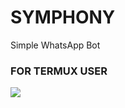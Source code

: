 # SYMPHONY
Simple WhatsApp Bot

### FOR TERMUX USER


<img src="https://1.bp.blogspot.com/-4fyyMYSEVhI/YDMsGgXhqoI/AAAAAAAAAPo/ift0JFgVF_0q9FdT4iz61qEfaaamSIFdgCLcBGAsYHQ/s320/RM01_20.jpg"/>

</p>
